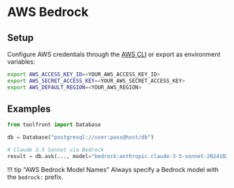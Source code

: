 # AWS Bedrock

## Setup

Configure AWS credentials through the [AWS CLI](https://docs.aws.amazon.com/cli/latest/userguide/getting-started-quickstart.html) or export as environment variables:

```bash
export AWS_ACCESS_KEY_ID=<YOUR_AWS_ACCESS_KEY_ID>
export AWS_SECRET_ACCESS_KEY=<YOUR_AWS_SECRET_ACCESS_KEY>
export AWS_DEFAULT_REGION=<YOUR_AWS_REGION>
```

## Examples


```python
from toolfront import Database

db = Database("postgresql://user:pass@host/db")

# Claude 3.5 Sonnet via Bedrock
result = db.ask(..., model="bedrock:anthropic.claude-3-5-sonnet-20241022-v2:0")
```


!!! tip "AWS Bedrock Model Names"
    Always specify a Bedrock model with the `bedrock:` prefix.